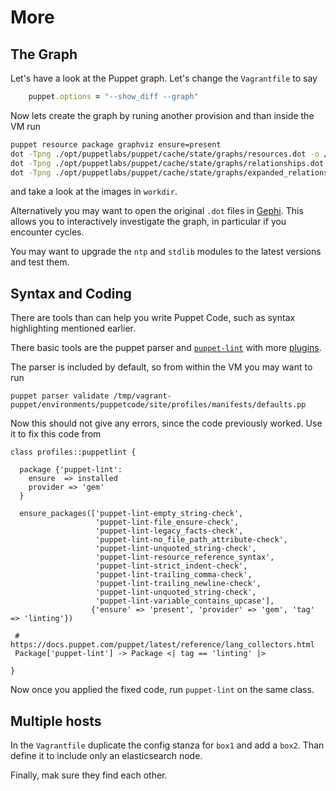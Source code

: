 # More

## The Graph

Let's have a look at the Puppet graph.
Let's change the `Vagrantfile` to say
```ruby
    puppet.options = "--show_diff --graph"
```
Now lets create the graph by runing another provision and than inside the VM run
```bash
puppet resource package graphviz ensure=present
dot -Tpng ./opt/puppetlabs/puppet/cache/state/graphs/resources.dot -o /vagrant/resources.png
dot -Tpng ./opt/puppetlabs/puppet/cache/state/graphs/relationships.dot -o /vagrant/relationships.png
dot -Tpng ./opt/puppetlabs/puppet/cache/state/graphs/expanded_relationships.dot -o /vagrant/expanded_relationships.png
```
and take a look at the images in `workdir`.

Alternatively you may want to open the original `.dot` files in [Gephi](https://gephi.org/).
This allows you to interactively investigate the graph, in particular if you encounter cycles.

You may want to upgrade the `ntp` and `stdlib` modules to the latest versions and test them.

## Syntax and Coding

There are tools than can help you write Puppet Code, such as syntax highlighting mentioned earlier.

There basic tools are the puppet parser and [`puppet-lint`](http://puppet-lint.com) with more [plugins](https://voxpupuli.org/plugins/#puppet-lint).

The parser is included by default, so from within the VM you may want to run
```shell
puppet parser validate /tmp/vagrant-puppet/environments/puppetcode/site/profiles/manifests/defaults.pp
```

Now this should not give any errors, since the code previously worked.
Use it to fix this code from
```puppet
class profiles::puppetlint {

  package {'puppet-lint':
    ensure  => installed
    provider => 'gem'
  }

  ensure_packages(['puppet-lint-empty_string-check',
                   'puppet-lint-file_ensure-check',
                   'puppet-lint-legacy_facts-check',
                   'puppet-lint-no_file_path_attribute-check',
                   'puppet-lint-unquoted_string-check',
                   'puppet-lint-resource_reference_syntax',
                   'puppet-lint-strict_indent-check',
                   'puppet-lint-trailing_comma-check',
                   'puppet-lint-trailing_newline-check',
                   'puppet-lint-unquoted_string-check',
                   'puppet-lint-variable_contains_upcase'],
                  {'ensure' => 'present', 'provider' => 'gem', 'tag' => 'linting'})

 # https://docs.puppet.com/puppet/latest/reference/lang_collectors.html
 Package['puppet-lint'] -> Package <| tag == 'linting' |>

}
```

Now once you applied the fixed code, run `puppet-lint` on the same class.


## Multiple hosts

In the `Vagrantfile` duplicate the config stanza for `box1` and add a `box2`.
Than define it to include only an elasticsearch node.

Finally, mak sure they find each other.

